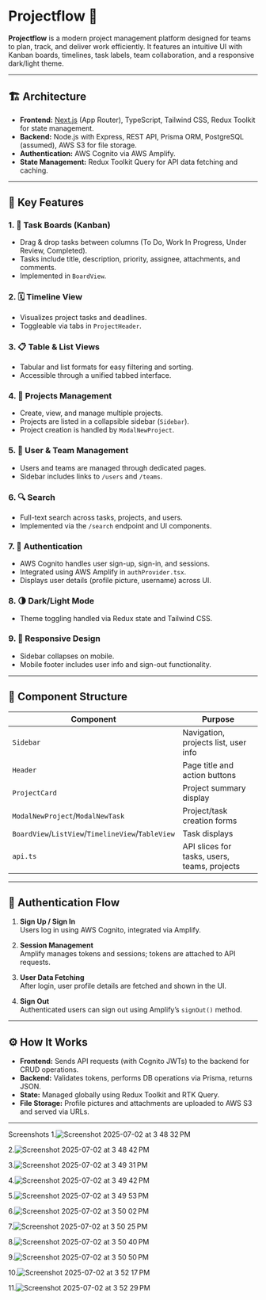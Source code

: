 # Projectflow 🚀

**Projectflow** is a modern project management platform designed for teams to plan, track, and deliver work efficiently. It features an intuitive UI with Kanban boards, timelines, task labels, team collaboration, and a responsive dark/light theme.

---

## 🏗️ Architecture

- **Frontend:** [Next.js](https://nextjs.org/) (App Router), TypeScript, Tailwind CSS, Redux Toolkit for state management.
- **Backend:** Node.js with Express, REST API, Prisma ORM, PostgreSQL (assumed), AWS S3 for file storage.
- **Authentication:** AWS Cognito via AWS Amplify.
- **State Management:** Redux Toolkit Query for API data fetching and caching.

---

## 🔑 Key Features

### 1. 🧩 Task Boards (Kanban)
- Drag & drop tasks between columns (To Do, Work In Progress, Under Review, Completed).
- Tasks include title, description, priority, assignee, attachments, and comments.
- Implemented in `BoardView`.

### 2. 🗓️ Timeline View
- Visualizes project tasks and deadlines.
- Toggleable via tabs in `ProjectHeader`.

### 3. 📋 Table & List Views
- Tabular and list formats for easy filtering and sorting.
- Accessible through a unified tabbed interface.

### 4. 📁 Projects Management
- Create, view, and manage multiple projects.
- Projects are listed in a collapsible sidebar (`Sidebar`).
- Project creation is handled by `ModalNewProject`.

### 5. 👥 User & Team Management
- Users and teams are managed through dedicated pages.
- Sidebar includes links to `/users` and `/teams`.

### 6. 🔍 Search
- Full-text search across tasks, projects, and users.
- Implemented via the `/search` endpoint and UI components.

### 7. 🔐 Authentication
- AWS Cognito handles user sign-up, sign-in, and sessions.
- Integrated using AWS Amplify in `authProvider.tsx`.
- Displays user details (profile picture, username) across UI.

### 8. 🌗 Dark/Light Mode
- Theme toggling handled via Redux state and Tailwind CSS.

### 9. 📱 Responsive Design
- Sidebar collapses on mobile.
- Mobile footer includes user info and sign-out functionality.

---

## 🧱 Component Structure

| Component        | Purpose                                     |
|------------------|---------------------------------------------|
| `Sidebar`        | Navigation, projects list, user info        |
| `Header`         | Page title and action buttons               |
| `ProjectCard`    | Project summary display                     |
| `ModalNewProject`/`ModalNewTask` | Project/task creation forms |
| `BoardView`/`ListView`/`TimelineView`/`TableView` | Task displays |
| `api.ts`         | API slices for tasks, users, teams, projects |

---

## 🔐 Authentication Flow

1. **Sign Up / Sign In**  
   Users log in using AWS Cognito, integrated via Amplify.

2. **Session Management**  
   Amplify manages tokens and sessions; tokens are attached to API requests.

3. **User Data Fetching**  
   After login, user profile details are fetched and shown in the UI.

4. **Sign Out**  
   Authenticated users can sign out using Amplify’s `signOut()` method.

---

## ⚙️ How It Works

- **Frontend:** Sends API requests (with Cognito JWTs) to the backend for CRUD operations.
- **Backend:** Validates tokens, performs DB operations via Prisma, returns JSON.
- **State:** Managed globally using Redux Toolkit and RTK Query.
- **File Storage:** Profile pictures and attachments are uploaded to AWS S3 and served via URLs.

---


Screenshots 
1.![Screenshot 2025-07-02 at 3 48 32 PM](https://github.com/user-attachments/assets/73289b2e-af44-4361-8db6-76fa5f15923a)

2.![Screenshot 2025-07-02 at 3 48 42 PM](https://github.com/user-attachments/assets/a81d2234-0a8b-4d86-8ac0-3e8e681658bb)

3.![Screenshot 2025-07-02 at 3 49 31 PM](https://github.com/user-attachments/assets/8da4d254-9dbf-4e9a-bca6-6fae654bb31b)

4.![Screenshot 2025-07-02 at 3 49 42 PM](https://github.com/user-attachments/assets/5c420db7-e516-4937-9065-529964395af6)

5.![Screenshot 2025-07-02 at 3 49 53 PM](https://github.com/user-attachments/assets/a61dce8f-6066-4e46-bb61-e6d26a5764f2)

6.![Screenshot 2025-07-02 at 3 50 02 PM](https://github.com/user-attachments/assets/5d3a0f32-b726-4782-8473-8aae2d99e3d6)

7.![Screenshot 2025-07-02 at 3 50 25 PM](https://github.com/user-attachments/assets/eeee14b6-70c4-41dd-ba07-51d710868b1f)

8.![Screenshot 2025-07-02 at 3 50 40 PM](https://github.com/user-attachments/assets/8682f48a-bcb2-4a94-9498-8a6feec7ebe1)

9.![Screenshot 2025-07-02 at 3 50 50 PM](https://github.com/user-attachments/assets/3561ff8d-1043-4791-b462-63c96e7fab31)

10.![Screenshot 2025-07-02 at 3 52 17 PM](https://github.com/user-attachments/assets/91a5acc4-2954-4bb8-a5a9-8095384c3c10)

11.![Screenshot 2025-07-02 at 3 52 29 PM](https://github.com/user-attachments/assets/e1bfc3a3-84ea-468b-9700-845d75f902f0)














